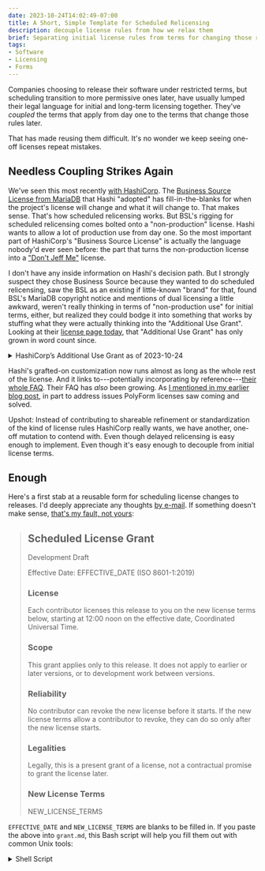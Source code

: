 ```yaml
---
date: 2023-10-24T14:02:49-07:00
title: A Short, Simple Template for Scheduled Relicensing
description: decouple license rules from how we relax them
brief: Separating initial license rules from terms for changing those rules later will improve development and reuse of both. Here's a form just for scheduling license changes later.
tags:
- Software
- Licensing
- Forms
---
```


Companies choosing to release their software under restricted terms, but scheduling transition to more permissive ones later, have usually lumped their legal language for initial and long-term licensing together.  They've _coupled_ the terms that apply from day one to the terms that change those rules later.

That has made reusing them difficult.  It's no wonder we keep seeing one-off licenses repeat mistakes.

## Needless Coupling Strikes Again

We've seen this most recently [with HashiCorp](https://writing.kemitchell.com/2023/08/18/HashiCorp-BSL).  The [Business Source License from MariaDB](https://mariadb.com/bsl11/) that Hashi "adopted" has fill-in-the-blanks for when the project's license will change and what it will change to.  That makes sense.  That's how scheduled relicensing works.  But BSL's rigging for scheduled relicensing comes bolted onto a "non-production" license.  Hashi wants to allow a lot of production use from day one.  So the most important part of HashiCorp's "Business Source License" is actually the language nobody'd ever seen before:  the part that turns the non-production license into a ["Don't Jeff Me"](https://youtu.be/XZ3w_jec1v8?feature=shared&t=1708) license.

I don't have any inside information on Hashi's decision path.  But I strongly suspect they chose Business Source because they wanted to do scheduled relicensing, saw the BSL as an existing if little-known "brand" for that, found BSL's MariaDB copyright notice and mentions of dual licensing a little awkward, weren't really thinking in terms of "non-production use" for initial terms, either, but realized they could bodge it into something that works by stuffing what they were actually thinking into the "Additional Use Grant".  Looking at their [license page today](https://web.archive.org/web/20231024194147/https://www.hashicorp.com/bsl), that "Additional Use Grant" has only grown in word count since.

<details markdown="1">
<summary>HashiCorp’s Additional Use Grant as of 2023-10-24</summary>
> You may make production use of the Licensed Work, provided Your use does not include offering the Licensed Work to third parties on a hosted or embedded basis in order to compete with HashiCorp’s paid version(s) of the Licensed Work. For purposes of this license:
>
> A “competitive offering” is a Product that is offered to third parties on a paid basis, including through paid support arrangements, that significantly overlaps with the capabilities of HashiCorp’s paid version(s) of the Licensed Work. If Your Product is not a competitive offering when You first make it generally available, it will not become a competitive offering later due to HashiCorp releasing a new version of the Licensed Work with additional capabilities. In addition, Products that are not provided on a paid basis are not competitive.
>
> “Product” means software that is offered to end users to manage in their own environments or offered as a service on a hosted basis.
>
> “Embedded” means including the source code or executable code from the Licensed Work in a competitive offering. “Embedded” also means packaging the competitive offering in such a way that the Licensed Work must be accessed or downloaded for the competitive offering to operate.
>
> Hosting or using the Licensed Work(s) for internal purposes within an organization is not considered a competitive offering. HashiCorp considers your organization to include all of your affiliates under common control.
>
> For binding interpretive guidance on using HashiCorp products under the Business Source License, please visit our [FAQ](https://www.hashicorp.com/license-faq).
</details>

Hashi's grafted-on customization now runs almost as long as the whole rest of the license.  And it links to---potentially incorporating by reference---[their whole FAQ](https://www.hashicorp.com/license-faq).  Their FAQ has _also_ been growing.  As [I mentioned in my earlier blog post](https://writing.kemitchell.com/2023/08/18/HashiCorp-BSL#things-change-in-time), in part to address issues PolyForm licenses saw coming and solved.

Upshot: Instead of contributing to shareable refinement or standardization of the kind of license rules HashiCorp really wants, we have another, one-off mutation to contend with.  Even though delayed relicensing is easy enough to implement.  Even though it's easy enough to decouple from initial license terms.

## Enough

Here's a first stab at a reusable form for scheduling license changes to releases.  I'd deeply appreciate any thoughts [by e-mail](mailto:kyle@kemitchell.com?subject=Scheduled%20License%20Grant).  If something doesn't make sense, [that's my fault, not yours](https://flippedform.com):

> ## Scheduled License Grant
>
> Development Draft
>
> Effective Date: EFFECTIVE_DATE (ISO 8601-1:2019)
>
> ### License
>
> Each contributor licenses this release to you on the new license terms below, starting at 12:00 noon on the effective date, Coordinated Universal Time.
>
> ### Scope
>
> This grant applies only to this release.  It does not apply to earlier or later versions, or to development work between versions.
>
> ### Reliability
>
> No contributor can revoke the new license before it starts.  If the new license terms allow a contributor to revoke, they can do so only after the new license starts.
>
> ### Legalities
>
> Legally, this is a present grant of a license, not a contractual promise to grant the license later.
>
> ### New License Terms
>
> NEW_LICENSE_TERMS

`EFFECTIVE_DATE` and `NEW_LICENSE_TERMS` are blanks to be filled in.  If you paste the above into `grant.md`, this Bash script will help you fill them out with common Unix tools:

<details markdown="1">
<summary>Shell Script</summary>
```bash
#!/bin/sh
set -e

effective_date="$1"
new_license="$2"

usage() {
cat <<USAGE
Usage: <date> (<id> | <file>)

Examples:
  $0 $(date --iso-8601 -d "+1 year") ./new-license.txt
  $0 \$(date --iso-8601 -d "+3 years") Apache-2.0
USAGE
}

if [ -z "$effective_date" ] || [ -z "$new_license" ]; then
  usage
  exit 1
fi

fail() {
  printf "Error: %s\n" "$1" >/dev/stderr
  exit 1
}

# Check the new license text before printing the grant.
if [ -f "$new_license" ]; then
  spdx_url=""
else
  spdx_url="https://spdx.org/licenses/$new_license.txt"

  # Warn about popular license templates.
  case "$new_license" in
    BSD-2-Clause|\
    BSD-3-Clause|\
    ISC|\
    MIT)
      fail "$new_license has fill-in-the-blanks. Copy it to a file, fill in the blanks, and provide the file as final argument to this script."
      ;;
  esac

  # Make sure spdx.org has the license text.
  if ! curl --silent --fail "$spdx_url" >/dev/null; then
    fail "Error: No license found with SPDX ID \"$new_license\"!" >/dev/stderr
  fi
fi

# Fill in the effect date and wrap lines.
sed "s/EFFECTIVE_DATE/$effective_date/; /NEW_LICENSE_TERMS/d" grant.md | fmt -w60

# Append the license text.
printf "\`\`\`\n"
if [ -n "$spdx_url" ]; then
  curl --silent "$spdx_url"
else
  cat "$new_license"
fi
printf "\n\`\`\`\n"
```
</details>

## Design

The key decision here was to make a form you fill out per release, rather than a form you fill out once and leave on `main` in your Git repo.  There are two big reasons for this:

1.  Filling out the form is easy to automate in a build process.  With the script I shared above:

    ```bash
    prepare $(date --iso-8601 --date="+3 years") Apache-2.0 >> LICENSE
    ```

2.  Companies typically schedule license changes _years_ into the future.

When dealing with longer time frames, having a complete record of exactly what new terms apply, and exactly when, becomes important.  We don't want to rely on a central dev repo that can move, revision-control metadata that can change or disappear, websites of companies that may rename themselves or get acquired, distribution system release records that may conflict, and on and on.  We don't want potential misunderstandings or disputes about date and time math.  We want this license notice to be as clear and complete when it kicks in as the forms we copy into `LICENSE` or `COPYING`.  A single, complete source of new licensing truth that follows the code around in distribution.

Throwing a relicensing notice into each release tarball also helps avoid myriad ambiguities and complexities.  How does a relicensing "policy" declaring an interval like "three years" apply, if at all, to old releases?  Does that policy apply to versioned releases alone, or to every commit pushed to the repo, every patch sent to the list?  If the company changes its relicensing policy, how do we make sure everyone who needs to know hears about it?  I could write---and started writing---hundreds of words of legal terms to address these problems.  Notice-per-release avoids them in the first place.

## Upshot

We have got a lot of work to do figuring out which license rules for published software developers want, getting them written right, and educating users.  Some developers that want those license rules will want to schedule license changes, as well.  There are some nuances there, which I've hopefully addressed above.  But it is fundamentally a separate and narrower problem than licensing.  With a separate, self-contained form and process for it, one project needn't complicate the other.

I'm not yet set on a name for this, or how to go about publishing and proselytizing it.  I'll probably ask colleagues whether [PolyForm](https://polyformproject.org) might be a good home.  After I get back from vacation.
